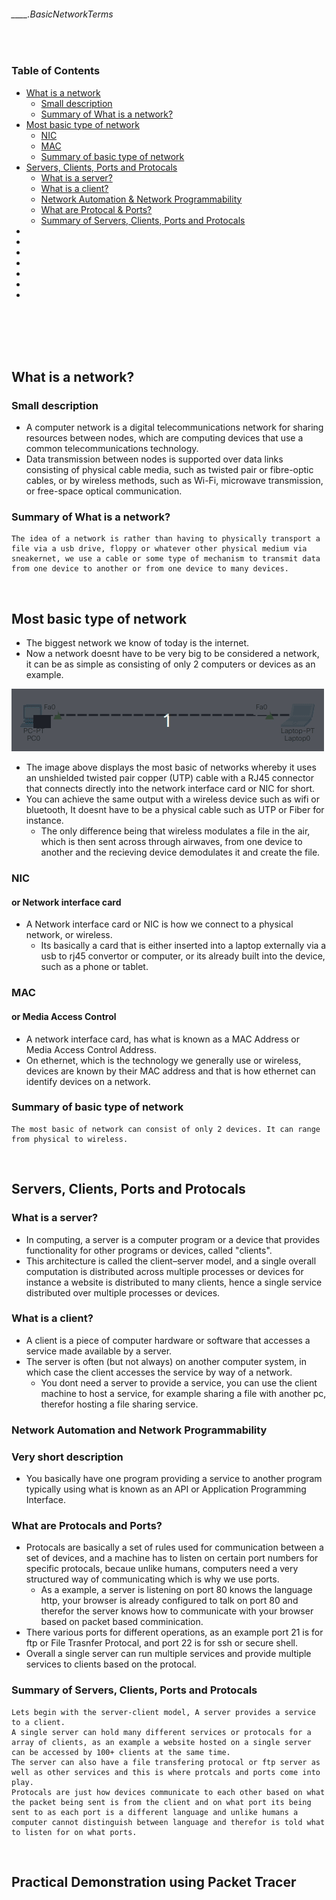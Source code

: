 ###### ____.BasicNetworkTerms

<br>
<!-- Table of Contents -->

### Table of Contents
- [What is a network](#what-is-a-network)
    - [Small description](#small-description)
    - [Summary of What is a network?](#summary-of-what-is-a-network)
- [Most basic type of network](#most-basic-type-of-network)
    - [NIC](#nic)
    - [MAC](#mac)
    - [Summary of basic type of network](#summary-of-basic-type-of-network)
- [Servers, Clients, Ports and Protocals](#servers-clients-ports-and-protocals)
    - [What is a server?](#what-is-a-server)
    - [What is a client?](#what-is-a-client)
    - [Network Automation & Network Programmability](#network-automation-and-network-programmability)
    - [What are Protocal & Ports?](#what-are-protocals-and-ports)
    - [Summary of Servers, Clients, Ports and Protocals](#summary-of-servers-clients-ports-and-protocals)
- [](#)
- [](#)
- [](#)
- [](#)
- [](#)
- [](#)
- [](#)

<br>
<br>
<br>
<br>

## What is a network?
### Small description
* A computer network is a digital telecommunications network for sharing resources between nodes, which are computing devices that use a common telecommunications technology.
* Data transmission between nodes is supported over data links consisting of physical cable media, such as twisted pair or fibre-optic cables, or by wireless methods, such as Wi-Fi, microwave transmission, or free-space optical communication.

### Summary of What is a network?

    The idea of a network is rather than having to physically transport a file via a usb drive, floppy or whatever other physical medium via sneakernet, we use a cable or some type of mechanism to transmit data from one device to another or from one device to many devices.

<br>

## Most basic type of network

* The biggest network we know of today is the internet. 
* Now a network doesnt have to be very big to be considered a network, it can be as simple as consisting of only 2 computers or devices as an example.

![basicNetwork](./src/basicNetwork.gif "A network between 2 computers")

* The image above displays the most basic of networks whereby it uses an unshielded twisted pair copper (UTP) cable with a RJ45 connector that connects directly into the network interface card or NIC for short. 
* You can achieve the same output with a wireless device such as wifi or bluetooth, It doesnt have to be a physical cable such as UTP or Fiber for instance.
    * The only difference being that wireless modulates a file in the air, which is then sent across through airwaves, from one device to another and the recieving device demodulates it and create the file.


### NIC
#### or Network interface card
* A Network interface card or NIC is how we connect to a physical network, or wireless.
    * Its basically a card that is either inserted into a laptop externally via a usb to rj45 convertor or computer, or its already built into the device, such as a phone or tablet.

### MAC 
#### or Media Access Control
* A network interface card, has what is known as a MAC Address or Media Access Control Address.
* On ethernet, which is the technology we generally use or wireless, devices are known by their MAC address and that is how ethernet can identify devices on a network.

### Summary of basic type of network
    
    The most basic of network can consist of only 2 devices. It can range from physical to wireless.

<br>

## Servers, Clients, Ports and Protocals
### What is a server?
* In computing, a server is a computer program or a device that provides functionality for other programs or devices, called "clients".
* This architecture is called the client–server model, and a single overall computation is distributed across multiple processes or devices for instance a website is distributed to many clients, hence a single service distributed over multiple processes or devices.

### What is a client?
* A client is a piece of computer hardware or software that accesses a service made available by a server.
* The server is often (but not always) on another computer system, in which case the client accesses the service by way of a network.
    * You dont need a server to provide a service, you can use the client machine to host a service, for example sharing a file with another pc, therefor hosting a file sharing service.

### Network Automation and Network Programmability 
### Very short description
* You basically have one program providing a service to another program typically using what is known as an API or Application Programming Interface.

### What are Protocals and Ports?
* Protocals are basically a set of rules used for communication between a set of devices, and a machine has to listen on certain port numbers for specific protocals, becaue unlike humans, computers need a very structured way of communicating which is why we use ports.
    *  As a example, a server is listening on port 80 knows the language http, your browser is already configured to talk on port 80 and therefor the server knows how to communicate with your browser based on packet based comminication.
* There various ports for different operations, as an example port 21 is for ftp or File Trasnfer Protocal, and port 22 is for ssh or secure shell.
* Overall a single server can run multiple services and provide multiple services to clients based on the protocal.

### Summary of Servers, Clients, Ports and Protocals
    
    Lets begin with the server-client model, A server provides a service to a client. 
    A single server can hold many different services or protocals for a array of clients, as an example a website hosted on a single server can be accessed by 100+ clients at the same time. 
    The server can also have a file transfering protocal or ftp server as well as other services and this is where protcals and ports come into play. 
    Protocals are just how devices communicate to each other based on what the packet being sent is from the client and on what port its being sent to as each port is a different language and unlike humans a computer cannot distinguish between language and therefor is told what to listen for on what ports. 


<br>

## Practical Demonstration using Packet Tracer
